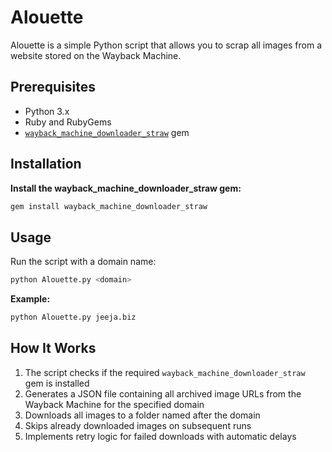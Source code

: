 # Alouette
Alouette is a simple Python script that allows you to scrap all images from a website stored on the Wayback Machine.

## Prerequisites

- Python 3.x
- Ruby and RubyGems
- [`wayback_machine_downloader_straw`](https://github.com/hartator/wayback-machine-downloader) gem

## Installation

**Install the wayback_machine_downloader_straw gem:**
```bash
gem install wayback_machine_downloader_straw
```

## Usage

Run the script with a domain name:

```bash
python Alouette.py <domain>
```

**Example:**
```bash
python Alouette.py jeeja.biz
```

## How It Works

1. The script checks if the required `wayback_machine_downloader_straw` gem is installed
2. Generates a JSON file containing all archived image URLs from the Wayback Machine for the specified domain
3. Downloads all images to a folder named after the domain
4. Skips already downloaded images on subsequent runs
5. Implements retry logic for failed downloads with automatic delays
